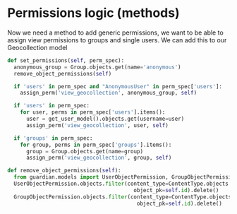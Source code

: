 # Permissions logic (methods)

Now we need a method to add generic permissions, we want to be able to assign view permissions to groups and single users.
We can add this to our Geocollection model

```python
def set_permissions(self, perm_spec):
  anonymous_group = Group.objects.get(name='anonymous')
  remove_object_permissions(self)

  if 'users' in perm_spec and "AnonymousUser" in perm_spec['users']:
    assign_perm('view_geocollection', anonymous_group, self)

  if 'users' in perm_spec:
    for user, perms in perm_spec['users'].items():
      user = get_user_model().objects.get(username=user)
      assign_perm('view_geocollection', user, self)

  if 'groups' in perm_spec:
    for group, perms in perm_spec['groups'].items():
      group = Group.objects.get(name=group)
      assign_perm('view_geocollection', group, self)
```
```python
def remove_object_permissions(self):
  from guardian.models import UserObjectPermission, GroupObjectPermission
  UserObjectPermission.objects.filter(content_type=ContentType.objects.get_for_model(self),
                                        object_pk=self.id).delete()
  GroupObjectPermission.objects.filter(content_type=ContentType.objects.get_for_model(self),
                                         object_pk=self.id).delete()
```
